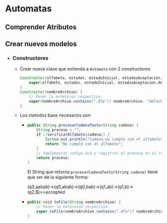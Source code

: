 # Automatas

## Comprender Atributos

## Crear nuevos modelos

- ### Constructores
    - Crear nueva clase que extienda a ```Automata``` con 2 constructores
        ```java
        Constructor(alfabeto, estados, estadoInicial, estadosAceptacion,delta) {
            super(alfabeto, estados, estadoInicial, estadosAceptacion,delta)
        }
        Constructor(nombreArchivo) {
            // Poner la extension respectiva
            super(nombreArchivo.contains(".dfa")? nombreArchivo: "default.dfa");
        }
        ```

    - Los metodos base necesarios son:
        -   ```java
            public String procesarCadenaTexto(String cadena) {
                String proceso = "";
                if (!verificarAlfabeto(cadena)) {
                    System.out.println("Cadena no cumple con el alfabeto");
                    return "No cumple con el alfabeto";
                }
                // Implementar codigo acá y registrar el proceso en el string "proceso"
                return proceso;
            }
            ```

            El String que retorna ```procesarCadenaTexto(String cadena)``` tiene que ser de la siguiente forma:

            (q0,aabab)->(q0,abab)->(q0,bab)->(q1,ab)->(q1,b)->(q2,$)>>accepted

        -   ```java
            public void toFile(String nombreArchivo) {
                // Poner la extension respectiva
                super.toFile(nombreArchivo.contains(".dfa")? nombreArchivo: "default.dfa");
            }
            ```